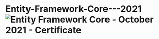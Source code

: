 # Entity-Framework-Core---2021![Entity Framework Core - October 2021 - Certificate](https://user-images.githubusercontent.com/74056387/162164506-c1c68ff8-cf78-4c06-bafe-38cc11dfe0a2.jpeg)
